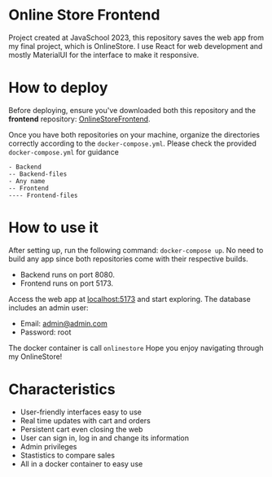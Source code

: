 # Online Store Frontend
Project created at JavaSchool 2023, this repository saves the web app from my final project, which is OnlineStore. I use React for web development and mostly MaterialUI for the interface to make it responsive. 

# How to deploy
Before deploying, ensure you've downloaded both this repository and the **frontend** repository: [OnlineStoreFrontend](https://github.com/carlokos/OnlineStoreFrontend.git). 

Once you have both repositories on your machine, organize the directories correctly according to the `docker-compose.yml`. Please check the provided `docker-compose.yml` for guidance
```
- Backend
-- Backend-files
- Any name
-- Frontend
---- Frontend-files
```

# How to use it

After setting up, run the following command: `docker-compose up`. No need to build any app since both repositories come with their respective builds. 
- Backend runs on port 8080.
- Frontend runs on port 5173.

Access the web app at [localhost:5173](http://localhost:5173) and start exploring. The database includes an admin user: 
- Email: admin@admin.com 
- Password: root 

The docker container is call `onlinestore`
Hope you enjoy navigating through my OnlineStore!

# Characteristics
- User-friendly interfaces easy to use
- Real time updates with cart and orders
- Persistent cart even closing the web
- User can sign in, log in and change its information
- Admin privileges 
- Stastistics to compare sales
- All in a docker container to easy use



